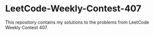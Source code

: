 # LeetCode-Weekly-Contest-407
This repository contains my solutions to the problems from LeetCode Weekly Contest 407.
